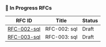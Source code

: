 ### 📑 In Progress RFCs

| RFC ID | Title | Status |
|--------|-------|--------|
| [RFC-002-sql](rfcs/RFC-002-sql/RFC-002-sql.md) | RFC-002: sql | Draft |
| [RFC-003-sql](rfcs/RFC-003-sql/RFC-003-sql.md) | RFC-003: sql | Draft |
